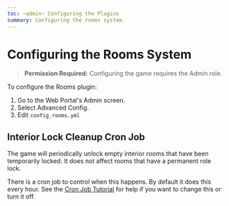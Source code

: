 ```yaml
---
toc: ~admin~ Configuring the Plugins
summary: Configuring the rooms system.
---
```

# Configuring the Rooms System

> **Permission Required:** Configuring the game requires the Admin role.

To configure the Rooms plugin:

1. Go to the Web Portal's Admin screen.  
2. Select Advanced Config.
3. Edit `config_rooms.yml`

## Interior Lock Cleanup Cron Job

The game will periodically unlock empty interior rooms that have been temporarily locked.  It does not affect rooms that have a permanent role lock.

There is a cron job to control when this happens.  By default it does this every hour.  See the [Cron Job Tutorial](http://www.aresmush.com/tutorials/configuring-cron) for help if you want to change this or turn it off.
